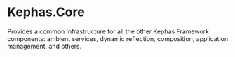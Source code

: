 # Kephas.Core

Provides a common infrastructure for all the other Kephas Framework components: ambient services, dynamic reflection, composition, application management, and others.
